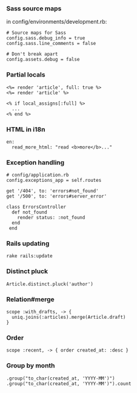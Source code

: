 ### Sass source maps

in config/environments/development.rb:

    # Source maps for Sass
    config.sass.debug_info = true
    config.sass.line_comments = false

    # Don't break apart
    config.assets.debug = false

### Partial locals

    <%= render 'article', full: true %>
    <%= render 'article' %>

    <% if local_assigns[:full] %>
      ...
    <% end %>

### HTML in i18n

    en:
      read_more_html: "read <b>more</b>..."

### Exception handling

    # config/application.rb
    config.exceptions_app = self.routes

    get '/404', to: 'errors#not_found'
    get '/500', to: 'errors#server_error'

    class ErrorsController
      def not_found
        render status: :not_found
      end
     end

### Rails updating

    rake rails:update

### Distinct pluck

    Article.distinct.pluck('author')

### Relation#merge

    scope :with_drafts, -> {
      uniq.joins(:articles).merge(Article.draft)
    }

### Order

    scope :recent, -> { order created_at: :desc }

### Group by month

    .group("to_char(created_at, 'YYYY-MM')")
    .group("to_char(created_at, 'YYYY-MM')").count
